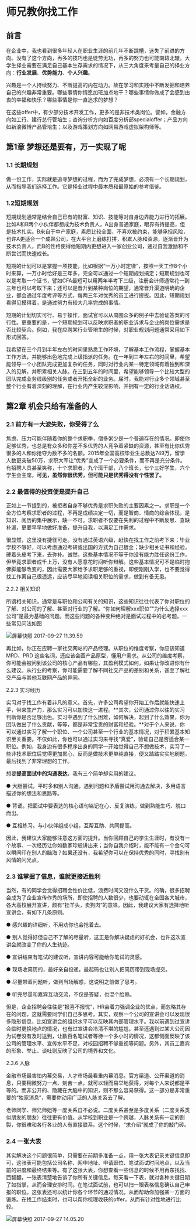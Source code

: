 # 师兄教你找工作

## 前言

在企业中，我也看到很多年轻人在职业生涯的前几年不断跳槽，迷失了前进的方向。没有了这个方向，再多的技巧也是徒劳无功，再多的努力也可能南辕北辙。大学生择业需要在满足自己基本生存需求的情况下，从三大角度来考量自己的择业方向：**行业发展**、**优势能力**、**个人兴趣**。

兴趣是一个人持续努力、不断提高的内在动力。故在学习和实践中不断发掘和培养自己的兴趣非常重要。哪些事情你情愿加班加点地干？哪些事情你做成了会感到由衷的幸福和快乐？哪些事情是你一直追求的梦想？

在这些offer中，有少部分技术开发工作，更多的是非技术类岗位。譬如，金融方向如工行、建行总行管培生；咨询分析方向如百度分析部specialoffer；产品方向如新浪微博产品管培生；以及游戏策划方向如网易游戏虚拟架构师等。

## 第1章 梦想还是要有，万一实现了呢

### 1.1 长期规划

做一份工作，实际就是追寻梦想的过程，而为了完成梦想，必须有一个长期规划，从而指导我们选择工作。它是择业过程中最本质和最原始的参考借鉴。

### 1.2短期规划

短期规划通常是结合自己已有的财富、知识、技能等对自身边界能力进行的拓展。比如A和B两个小伙伴都想成为技术负责人，A出身普通家庭，眼界有待提高，但是技术扎实。B来自于中产家庭，素质比较全面，不喜欢被约束，能够承担风险，也许A更适合一个成熟公司，在大平台上磨练打拼，积累人脉和资源，逐渐晋升为技术负责人，而B的性格使得他短期内更想进入一家创业公司，通过自我激励和不断尝试而快速成长。


短期的计划可以是掌握一项技能，比如根据“一万小时定律”，按照一天工作8个小时来算，一万小时恰好是三年多，完全可以通过一个短期规划搞定；短期规划也可以是考取一个证书，譬如CFA最短可以用两年半考下三级，注册会计师通常花一到三年也可以考取下来；还可以是晋升到某种岗位的期望，通常晋升渠道明确的企业，都会通过年度考评等方式，每两三年对优秀的员工进行提拔。因此，短期规划看得见摸得着，是通过努力有较大几率完成的事情。

短期的计划切实可行、易于操作，面试官可以从周围众多的例子中去验证答案的可行性。更重要的是，一个短期规划可以反映求职者的职业诉求与企业的岗位需求是否比较契合。例如，我在应聘某行业管培生的时候，对职业规划问题通常采用如下形式回答。

我希望在三个月到半年左右的时间里熟悉工作环境，了解基本工作流程，掌握基本工作方法，并能够出色地完成上级指派的任务。在一年到三年左右的时间里，希望能领导一个小团队完成更加复杂的任务，同时对行业内某一特定领域有着独到和深入的见解，并积累相关人脉。在三到五年的时间里，希望能够领导一个比较大型的团队完成业务线级别的任务或者开拓全新的业务。届时，我能对行业多个领域甚至整个行业有着深刻的理解，在行业内产生较深影响，并拥有一定的行业话语权。

## 第2章 机会只给有准备的人

### 2.1 前方有一大波失败，你受得了么

焦虑、压力可能伴随着你的整个求职季，僧多粥少是一个普遍存在的情况。即使你足够优秀，也总是有众多和你差不多优秀的人竞争着紧缺的资源，甚至有比你优秀很多的人和你抢夺为数不多的名额。2015年全国高校毕业生总数达749万，留学人数更突破50万，求职大军让“优秀”变成了一个必要条件，而不再是充分条件。有招聘人员甚至笑称，十个求职者，九个班干部，八个班长，七个三好学生，六个学生会主席。**可见，虽然你很优秀，但可能只是优秀得没有个性罢了。**

### 2.2 最值得的投资便是提升自己

正如上一节提到的，被拒者自身不够优秀是求职失败的主要因素之一。求职是一个全方位考察求职者的过程，不再是成绩决定一切，而是智商、情商的综合体现，是知识、阅历的集中展示，缺一不可。求职者不仅要在失利的过程中不断反思、查缺补漏，更要早早地做好准备，提升自我，以满足工作需求。

很显然，这里没有捷径可走。没有通过英语六级，赶快在找工作之前考下来；毕业学校不够好，可以考虑通过考研或出国的方式为自己镀金；缺少相关证书和经验，硬着头皮考下来，去弥补。诚然，这些基本情况不等于你没有能力胜任这份工作，但毕竟求职者成千上万，没有人愿意花时间听你辩解。这些基本情况可不是临时抱佛脚能够改变的，因此需要大家给予求职足够的重视，即使刚刚入学，也不要觉得找工作离自己很遥远，应该尽早地阅读相关职位的需求，做到有备无患。

2.2.2 相关知识

所谓相关知识，通常是与职位和公司有关的知识，这些知识往往代表了你对职位的了解、对公司的了解、甚至对行业的了解。“你如何理解xxx职位”“为什么选择xxx公司”是最为基础的问题。而这些问题的各种变种绝对是面试过程中的必考题。一些常见问法如图





![屏幕快照 2017-09-27 11.39.59](media/15064373960679/%E5%B1%8F%E5%B9%95%E5%BF%AB%E7%85%A7%202017-09-27%2011.39.59.png)


再比如，你正在应聘一家社交网站的产品经理。从职位的维度考察，你应该知道 MRD、PRD 这些名词，还应该会画产品原型，懂用户需求。从公司的维度考察，你可能会被问到该公司的核心产品有哪些，其盈利模式如何，如果让你改进你有什么建议。从行业的考察，你可能需要了解不同社交产品的差别和关系，甚至了解社交产品与其他互联网产品的异同。

2.2.3 实习经历

实习对于找工作有着非凡的意义。首先，许多公司希望你开始工作后就能快速上手，带来生产力，那么实习可以加快这一进程。**其次，公司通过你以往的实习判断你是否足够出色。实习中遇到了什么困难，如何解决，起到了什么效果，你为团队做出了什么贡献，等等，都是非常宝贵的财富和经验。**对于个人来说，你可以通过实习了解一个职位、一个公司甚至一个行业的基本情况，对于积累基本知识至关重要。不仅如此，你也可以通过实习来寻找“真爱”，验证自己是否适合某一职位。例如，我身边有很多程序出身的同学一开始觉得自己不想做技术，实习了一些非技术职位后觉得更加累心，反而是做技术更单纯直接，便又踏踏实实地刷题，最后找到了非常理想的工作。

想要**提高面试中的沟通表达**，我有三个简单却实用的建议。

● 大胆尝试。平时多和别人沟通，遇到问题和矛盾尝试用沟通去解决，多用语言描述你的想法和思路等。

● 背诵。把面试中要表达的核心语句铭记在心、反复演练，做到熟能生巧、脱口而出。

● 互相练习。与小伙伴组成小组，互帮互助、共同提高。

因此，我建议大家能够注意这方面的提升。当你回顾自己的学生生涯时，有没有一个故事、一次经历让你如数家珍般讲出来；当你自我介绍时，能不能有一个金句可以瞬间印在别人的脑海？如果还没有，我希望你可以在保持优秀的同时，寻找别有风情的闪光点。

### 2.3 谁掌握了信息，谁就更接近胜利

当然，有的同学会觉得招聘会性价比低，浪费时间又没什么干货。的确，很多招聘会成为了企业宣传作秀的场所，即使招聘的人数很少，也要动辄在全国各大城市，各大高校展开宣讲，颇有“挂羊头，卖狗肉”的意味。因此，我建议大家有选择地听宣讲会，有如下几条原则。

● 感兴趣的详细听，不用劝你也会抢着去。

● 别人觉得好但自己不了解的尽量听，这正是你解决疑虑的好机会，也许这次宣讲会就改变了你的人生轨迹。

● 宣讲结束有笔试的建议听，宣讲内容可能给你笔试的灵感。

● 现场收简历的，最好亲自投递，最起码也让别人把简历带到现场提交。

● 尽量带着问题听，做到当场解惑，这说明之前做了思考。

● 听完尽量和嘉宾互动交流，不仅是答疑，也混个脸熟。


但是，企业招聘会往往是“报喜不报忧”，HR会着力强调企业的优点，而忽略其存在的问题，这就需要同学们自己多思考。其实，观察一个公司的宣讲会可以发现很多隐形信息，比如宣讲会的组织水平可以反映其内部管理水平。我以前遇到过宣讲会临时更换地点的情况，也有过宣讲会冷清不堪的尴尬，甚至还遇到过某大公司因为试卷没有及时送到，让数百名笔试者等待一个多小时的情况，这都侧面反映了该公司的管理水平、宣传水平不足，对校园招聘不够重视等问题。另外，其员工嘉宾的形象、举止、谈吐则反映了公司的境界和文化。

2.3.6 人脉

金融市场最害怕内幕交易，人才市场最看重内幕消息。官方渠道、公开渠道的消息，只要稍微努力一点、刻苦一点，就可以轻而易举地获得，对每个人来说都是平等的。而非公开的、隐藏在大脑中的知识，则不那么容易获得。这一部分是非常重要的“独家消息”，需要你动用广泛的人脉关系去了解。

老师同学、师兄师姐等一度关系自不必说。二度关系甚至是多度关系（二度关系类似朋友的朋友）往往更有价值。从学校到职业是一个跨越，人脉关系有一定的割裂，你很难和各行各业的人有直接联系。这个时候，“求介绍”就成了你的敲门砖。

### 2.4 一张大表

其实解决这个问题很简单，只需要在前期多准备一点，用一张大表记录关键信息即可，这张表可能包括公司名称、网申地址、申请职位、笔试面试时间地点，以及当前的进度和最终结果等。有了这张大表，你想查看一些信息的时候不用再东找找、西翻翻，一张表清楚地告诉了你所有关键信息。每天看一下表，就对各种关键日期了如指掌，从而合理安排时间。在笔试面试前，也可以扫一眼表格信息确认自己申报的职位。这张表还可以统计你各个环节的通过情况，从而帮助你加强某一方面的锻炼。在找工作结束时，也可以帮你梳理收获的offer，从而有针对性地进行比较。

![屏幕快照 2017-09-27 14.05.20](media/15064373960679/%E5%B1%8F%E5%B9%95%E5%BF%AB%E7%85%A7%202017-09-27%2014.05.20.png)













































































































